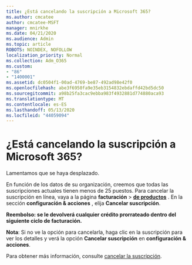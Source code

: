 ```yaml
---
title: ¿Está cancelando la suscripción a Microsoft 365?
ms.author: cmcatee
author: cmcatee-MSFT
manager: mnirkhe
ms.date: 04/21/2020
ms.audience: Admin
ms.topic: article
ROBOTS: NOINDEX, NOFOLLOW
localization_priority: Normal
ms.collection: Adm_O365
ms.custom:
- "86"
- "1400001"
ms.assetid: dc0504f1-00ad-4769-be87-492ad98e42f0
ms.openlocfilehash: abe3f6950fa9e35eb3154832ebdaffd42bd5dc50
ms.sourcegitcommit: a98b25fa3cac9ebba983f4932881d774880aca93
ms.translationtype: MT
ms.contentlocale: es-ES
ms.lasthandoff: 05/13/2020
ms.locfileid: "44059094"
---
```

# <a name="canceling-your-microsoft-365-subscription"></a>¿Está cancelando la suscripción a Microsoft 365?

Lamentamos que se haya desplazado.
  
En función de los datos de su organización, creemos que todas las suscripciones actuales tienen menos de 25 puestos. Para cancelar la suscripción en línea, vaya a la página **facturación** \> **[de productos](https://go.microsoft.com/fwlink/p/?linkid=842054)** . En la sección **configuración & acciones** , elija **Cancelar suscripción**.
  
**Reembolso: se le devolverá cualquier crédito prorrateado dentro del siguiente ciclo de facturación.** 

**Nota**: Si no ve la opción para cancelarla, haga clic en la suscripción para ver los detalles y verá la opción **Cancelar suscripción** en **configuración & acciones**. 

Para obtener más información, consulte [cancelar la suscripción](https://docs.microsoft.com/office365/admin/subscriptions-and-billing/cancel-your-subscription). 
